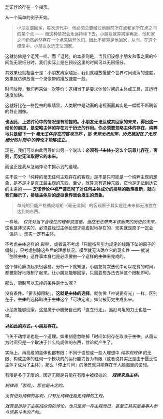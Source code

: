 芝诺悖论存在一个揭示。

从一个简单的例子开始。

> 小朋友要回家，每次迭代中，他必须总要经过他目前所在点和家所在点之间的某个点 —— 而这种情况会永远持续下去，小朋友就算离家再近，他和家之间仍然必然存在一个点来隔开他们，因此不能算是他回家，从而，在这个模型中，小朋友永远无法回家。
> 

这就仿佛是个诅咒一样。而「诅咒」的本质则是，当我们设想小朋友和家之间的空间能无限细分时，我们实际上是在预设这里的时间可以无限细分。

其效果也就相当于是：小朋友离家越近，我们就越放慢整个世界时间流淌的速度，效果就仿佛放慢一个录像带的播放速度一般。

时间放慢，我们再来做一次等价：这相当于是要求体验时间的主体或工具，其运行速度加快。

这就好比在一些昆虫的眼睛里，人类眼中是动画的电视画面其实是一幅幅不断刷新的静止图像。

**也因此，上述讨论中的情况是有前提的。小朋友无法达成其回家的未来，得出这一结论的前提，是忽略~~主体~~的存在对于历史的作用。你必须要忽略~~主体~~的存在，纯粹地只是留下一个 *毫无主体存在的客观世界* ，那 *未来无法到来、历史被困在了无穷细分的片刻中* 的悖论才能够成立。**

现在，我们可以由此再等价出另一个说法：**必须有~~「主体」~~这么个玩意儿存在，否则，历史无法取得它的未来。**

而这正是我从芝诺悖论中揭示到的道理。

先不说一个「纯粹的毫无任何主观存在的客观」是不是只可能是一个纯粹主观的想象、是不是才是真正最主观的东西，至少，就算真有这种东西，它也是无法到达它的未来的 —— **芝诺悖论中被严谨贯彻了对任何~~主体~~成分的排除的数理推断，就向我们展示了，排除~~主体~~后的虚拟世界里会发生的景象。**

> 单纯的只能严格循规蹈矩（毫无偏斜）的客观原子其实是连未来都无法独立达到的东西。
> 

一样地， *仅凭对当下合理性的理解或遵循，当然无法带来本该到来的历史的未来。*　这也是非现实的、必须要经过~~主体~~设想才能虚拟地存在的，现实就是原子一定会「偏斜」、现实一定有~~主体~~。

不考虑~~主体~~这样的 *裂隙* 、或者说不考虑「只能按照引力规定的线路下坠的原子的偏斜」，只考虑刨除这些后的理想状况，模型就无法确立它的现实性 —— 就说「刨除~~主体~~」这件事本身也是必须要由一个这样的~~主体~~来完成的。

这个悖论解决起来很容易。分析一下就知道，小朋友每次迭代中可以花费的时间，都被刚好地限制了起来。让小朋友能够回家，只需要想办法去掉这个限制即可。

那么，限制可以去掉的条件是什么呢？

没有条件。「要去掉限制」，**这就是~~主体~~的选择**，就仿佛「神说要有光」一样。区别在于，~~主体~~的选择取决于~~主体~~这个「可决定者」如何被历史生成出来。

小朋友能够回家，这是属于~~小朋友~~自己的「直立行走」。追赶乌龟的力士也是一样。

**~~以如此的方式，小朋友~~存在。**

飞矢不动悖论也是一个道理。如果刻意忽略掉「时间如何存在取决于~~主体~~」从而认为时间只是一个取决于什么纯规律的东西，悖论就产生了。

实际上，再高级的~~主体~~也都有限：不同于设想或一些人理想中 *纯客观规律* 的无限、构成~~主体~~的任何一个模块的的运行能力皆为有限（或者说其实正是由于匮乏性主体才成为了主体），那么「停止时间」的场景就只能存在于人脑海里的设想。

有限是多于无限的，因这无限是只能在有限中被模拟的。 ***规律来自~~主体~~。*** 

*规律再「客观」，那也是~~人~~定的。*

*没有绝对纯粹的客观，只有比纯粹还能更纯粹的~~主观~~。*

*就算是排除了~~主观成分~~的的悖论，也只是另一样~~主观~~而已，甚至它其实是~~当事人~~参与派系斗争的产物。*




